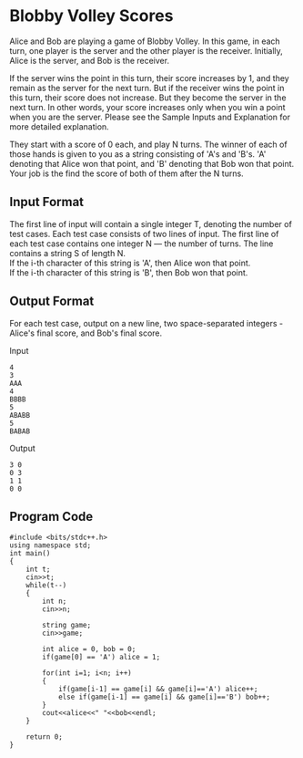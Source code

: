 # Blobby Volley Scores
Alice and Bob are playing a game of Blobby Volley. In this game, in each turn, one player is the server and the other player is the receiver. Initially, Alice is the server, and Bob is the receiver.

If the server wins the point in this turn, their score increases by 1, and they remain as the server for the next turn.
But if the receiver wins the point in this turn, their score does not increase. But they become the server in the next turn.
In other words, your score increases only when you win a point when you are the server.
Please see the Sample Inputs and Explanation for more detailed explanation.

They start with a score of 0 each, and play N turns. The winner of each of those hands is given to you as a string consisting of 'A's and 'B's. 'A' denoting that Alice won that point, and 'B' denoting that Bob won that point. Your job is the find the score of both of them after the N turns.

## Input Format
The first line of input will contain a single integer T, denoting the number of test cases.
Each test case consists of two lines of input.
The first line of each test case contains one integer N — the number of turns.
The line contains a string S of length N.
<br> If the i-th character of this string is 'A', then Alice won that point.
<br> If the i-th character of this string is 'B', then Bob won that point.
## Output Format
For each test case, output on a new line, two space-separated integers - Alice's final score, and Bob's final score.

Input
````
4
3
AAA
4
BBBB
5
ABABB
5
BABAB
````

Output
````
3 0
0 3
1 1
0 0
````

## Program Code
````
#include <bits/stdc++.h>
using namespace std;
int main() 
{	
	int t;
	cin>>t;
	while(t--)
	{
		int n;
		cin>>n;

		string game;
		cin>>game;
		
		int alice = 0, bob = 0;
		if(game[0] == 'A') alice = 1;

		for(int i=1; i<n; i++)
		{
			if(game[i-1] == game[i] && game[i]=='A') alice++;
			else if(game[i-1] == game[i] && game[i]=='B') bob++;
		}
		cout<<alice<<" "<<bob<<endl;
	}

    return 0;
}
````
